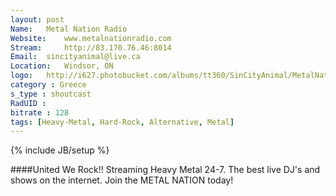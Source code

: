 ```yaml
---
layout: post
Name: 	Metal Nation Radio
Website: 	www.metalnationradio.com
Stream: 	http://83.170.76.46:8014
Email: 	sincityanimal@live.ca
Location: 	Windsor, ON
logo: 	http://i627.photobucket.com/albums/tt360/SinCityAnimal/MetalNationRadioShirt02-1.jpg
category : Greece
s_type : shoutcast
RadUID : 
bitrate : 128
tags: [Heavy-Metal, Hard-Rock, Alternative, Metal]
---
```

{% include JB/setup %}

####United We Rock!! Streaming Heavy Metal 24-7. The best live DJ's and shows on the internet. Join the METAL NATION today!